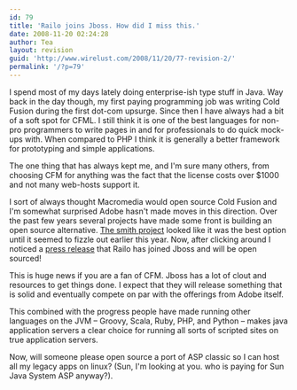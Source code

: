 ```yaml
---
id: 79
title: 'Railo joins Jboss. How did I miss this.'
date: 2008-11-20 02:24:28
author: Tea
layout: revision
guid: 'http://www.wirelust.com/2008/11/20/77-revision-2/'
permalink: '/?p=79'
---
```


I spend most of my days lately doing enterprise-ish type stuff in Java. Way back in the day though, my first paying programming job was writing Cold Fusion during the first dot-com upsurge. Since then I have always had a bit of a soft spot for CFML. I still think it is one of the best languages for non-pro programmers to write pages in and for professionals to do quick mock-ups with. When compared to PHP I think it is generally a better framework for prototyping and simple applications.

The one thing that has always kept me, and I'm sure many others, from choosing CFM for anything was the fact that the license costs over $1000 and not many web-hosts support it.

I sort of always thought Macromedia would open source Cold Fusion and I'm somewhat surprised Adobe hasn't made moves in this direction. Over the past few years several projects have made some front is building an open source alternative. [The smith project](http://www.smithproject.org/) looked like it was the best option until it seemed to fizzle out earlier this year. Now, after clicking around I noticed a [press release](http://www.railo-technologies.com/en/index.cfm?treeID=357) that Railo has joined Jboss and will be open sourced!

This is huge news if you are a fan of CFM. Jboss has a lot of clout and resources to get things done. I expect that they will release something that is solid and eventually compete on par with the offerings from Adobe itself.

This combined with the progress people have made running other languages on the JVM – Groovy, Scala, Ruby, PHP, and Python – makes java application servers a clear choice for running all sorts of scripted sites on true application servers.

Now, will someone please open source a port of ASP classic so I can host all my legacy apps on linux? (Sun, I'm looking at you. who is paying for Sun Java System ASP anyway?).